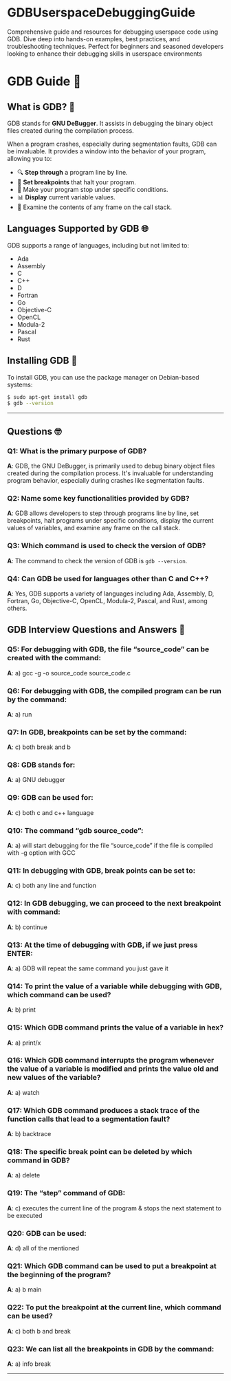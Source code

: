 # GDBUserspaceDebuggingGuide
Comprehensive guide and resources for debugging userspace code using GDB. Dive deep into hands-on examples, best practices, and troubleshooting techniques. Perfect for beginners and seasoned developers looking to enhance their debugging skills in userspace environments


# GDB Guide 🐞

## What is GDB? 🤔
GDB stands for **GNU DeBugger**. It assists in debugging the binary object files created during the compilation process. 

When a program crashes, especially during segmentation faults, GDB can be invaluable. It provides a window into the behavior of your program, allowing you to:

- 🔍 **Step through** a program line by line.
- 📍 **Set breakpoints** that halt your program.
- 🛑 Make your program stop under specific conditions.
- 📊 **Display** current variable values.
- 🔬 Examine the contents of any frame on the call stack.

## Languages Supported by GDB 🌐
GDB supports a range of languages, including but not limited to:

- Ada
- Assembly
- C
- C++
- D
- Fortran
- Go
- Objective-C
- OpenCL
- Modula-2
- Pascal
- Rust

## Installing GDB 💾
To install GDB, you can use the package manager on Debian-based systems:

```bash
$ sudo apt-get install gdb
$ gdb --version
```

---

##  Questions 🤓

### Q1: What is the primary purpose of GDB?
**A**: GDB, the GNU DeBugger, is primarily used to debug binary object files created during the compilation process. It's invaluable for understanding program behavior, especially during crashes like segmentation faults.

### Q2: Name some key functionalities provided by GDB?
**A**: GDB allows developers to step through programs line by line, set breakpoints, halt programs under specific conditions, display the current values of variables, and examine any frame on the call stack.

### Q3: Which command is used to check the version of GDB?
**A**: The command to check the version of GDB is `gdb --version`.

### Q4: Can GDB be used for languages other than C and C++?
**A**: Yes, GDB supports a variety of languages including Ada, Assembly, D, Fortran, Go, Objective-C, OpenCL, Modula-2, Pascal, and Rust, among others.



## GDB Interview Questions and Answers 📖

### Q5: For debugging with GDB, the file “source_code” can be created with the command:
**A**: a) gcc -g -o source_code source_code.c

### Q6: For debugging with GDB, the compiled program can be run by the command:
**A**: a) run

### Q7: In GDB, breakpoints can be set by the command:
**A**: c) both break and b

### Q8: GDB stands for:
**A**: a) GNU debugger

### Q9: GDB can be used for:
**A**: c) both c and c++ language

### Q10: The command “gdb source_code”:
**A**: a) will start debugging for the file “source_code” if the file is compiled with -g option with GCC

### Q11: In debugging with GDB, break points can be set to:
**A**: c) both any line and function

### Q12: In GDB debugging, we can proceed to the next breakpoint with command:
**A**: b) continue

### Q13: At the time of debugging with GDB, if we just press ENTER:
**A**: a) GDB will repeat the same command you just gave it

### Q14: To print the value of a variable while debugging with GDB, which command can be used?
**A**: b) print

### Q15: Which GDB command prints the value of a variable in hex?
**A**: a) print/x

### Q16: Which GDB command interrupts the program whenever the value of a variable is modified and prints the value old and new values of the variable?
**A**: a) watch

### Q17: Which GDB command produces a stack trace of the function calls that lead to a segmentation fault?
**A**: b) backtrace

### Q18: The specific break point can be deleted by which command in GDB?
**A**: a) delete

### Q19: The “step” command of GDB:
**A**: c) executes the current line of the program & stops the next statement to be executed

### Q20: GDB can be used:
**A**: d) all of the mentioned

### Q21: Which GDB command can be used to put a breakpoint at the beginning of the program?
**A**: a) b main

### Q22: To put the breakpoint at the current line, which command can be used?
**A**: c) both b and break

### Q23: We can list all the breakpoints in GDB by the command:
**A**: a) info break

---

